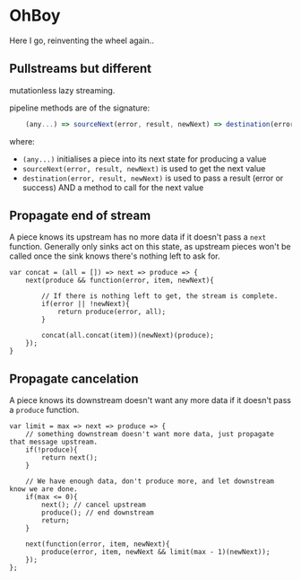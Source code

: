 # OhBoy

Here I go, reinventing the wheel again..

## Pullstreams but different

mutationless lazy streaming.

pipeline methods are of the signature:

```javascript
    (any...) => sourceNext(error, result, newNext) => destination(error, result, newNext)
```

where:
 - `(any...)` initialises a piece into its next state for producing a value
 - `sourceNext(error, result, newNext)` is used to get the next value
 - `destination(error, result, newNext)` is used to pass a result (error or success) AND a method to call for the next value

## Propagate end of stream

A piece knows its upstream has no more data if it doesn't pass a `next` function.
Generally only sinks act on this state, as upstream pieces won't be called once the sink knows there's nothing left to ask for.

```
var concat = (all = []) => next => produce => {
    next(produce && function(error, item, newNext){

        // If there is nothing left to get, the stream is complete.
        if(error || !newNext){
            return produce(error, all);
        }

        concat(all.concat(item))(newNext)(produce);
    });
}
```

## Propagate cancelation

A piece knows its downstream doesn't want any more data if it doesn't pass a `produce` function.

```
var limit = max => next => produce => {
    // something downstream doesn't want more data, just propagate that message upstream.
    if(!produce){
        return next();
    }

    // We have enough data, don't produce more, and let downstream know we are done.
    if(max <= 0){
        next(); // cancel upstream
        produce(); // end downstream
        return;
    }

    next(function(error, item, newNext){
        produce(error, item, newNext && limit(max - 1)(newNext));
    });
};
```